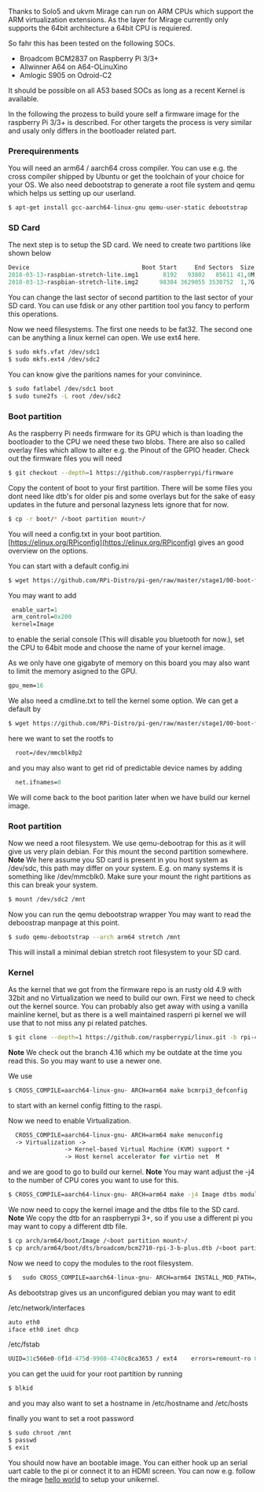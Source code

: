 Thanks to Solo5 and ukvm Mirage can run on ARM CPUs which support the ARM virtualization extensions.
As the layer for Mirage currently only supports the 64bit architecture a 64bit CPU is requiered.

So fahr this has been tested on the following SOCs.

<ul>
<li>Broadcom BCM2837 on Raspberry Pi 3/3+</li>
<li>Allwinner A64 on A64-OLinuXino</li>
<li>Amlogic S905 on Odroid-C2</li>
</ul>

It should be possible on all A53 based SOCs as long as a recent Kernel is available.

In the following the prozess to build youre self a firmware image for the raspberry Pi 3/3+ is described.
For other targets the process is very similar and usaly only differs in the bootloader related part.

### Prerequirenments 
You will need an arm64 / aarch64 cross compiler. You can use e.g. the cross compiler shipped by Ubuntu or get the toolchain of your choice for your OS. We also need debootstrap to generate a root file system and qemu which helps us setting up our userland.

```bash
$ apt-get install gcc-aarch64-linux-gnu qemu-user-static debootstrap
```

### SD Card
The next step is to setup the SD card. We need to create two partitions like shown below

```ocaml
Device                                Boot Start     End Sectors  Size Id Type
2018-03-13-raspbian-stretch-lite.img1       8192   93802   85611 41,8M  c W95 FAT32 (LBA)
2018-03-13-raspbian-stretch-lite.img2      98304 3629055 3530752  1,7G 83 Linux
```

You can change the last sector of second partition to the last sector of your SD card.
You can use fdisk or any other partition tool you fancy to perform this operations.

Now we need filesystems. The first one needs to be fat32. The second one can be anything a linux kernel can open. We use ext4 here.

```bash
$ sudo mkfs.vfat /dev/sdc1
$ sudo mkfs.ext4 /dev/sdc2
``` 

You can know give the paritions names for your convinince.

```bash
$ sudo fatlabel /dev/sdc1 boot
$ sudo tune2fs -L root /dev/sdc2
```

### Boot partition
As the raspberry Pi needs firmware for its GPU which is than loading the bootloader to the CPU we need these two blobs.
There are also so called overlay files which allow to alter e.g. the Pinout of the GPIO header. 
Check out the firmware files you will need

```bash
$ git checkout --depth=1 https://github.com/raspberrypi/firmware
```

Copy the content of boot to your first partition. There will be some files you dont need like dtb's for older pis and some overlays but for the sake of easy updates in the future and personal lazyness lets ignore that for now.

```bash
$ cp -r boot/* /<boot partition mount>/
```

You will need a config.txt in your boot partition. [https://elinux.org/RPiconfig](https://elinux.org/RPiconfig)
gives an good overview on the options.
 
You can start with a default config.ini 

```bash
$ wget https://github.com/RPi-Distro/pi-gen/raw/master/stage1/00-boot-files/files/config.txt
```

You may want to add
```ocaml
 enable_uart=1
 arm_control=0x200
 kernel=Image
```
to enable the serial console (This will disable you bluetooth for now.), set the CPU to 64bit mode and choose the name of your kernel image. 

As we only have one gigabyte of memory on this board you may also want to limit the memory asigned to the GPU.
```ocaml 
gpu_mem=16
```

We also need a cmdline.txt to tell the kernel some option. We can get a default by
```bash
$ wget https://github.com/RPi-Distro/pi-gen/raw/master/stage1/00-boot-files/files/cmdline.txt
```

here we want to set the rootfs to 
```ocaml
  root=/dev/mmcblk0p2 
```
and you may also want to get rid of predictable device names by adding 
```ocaml
  net.ifnames=0
```

We will come back to the boot parition later when we have build our kernel image.

### Root partition
Now we need a root filesystem. We use qemu-debootrap for this as it will give us very plain debian. For this mount the second partition somewhere. 
**Note** We here assume you SD card is present in you host system as /dev/sdc, this path may differ on your system.
E.g. on many systems it is something like /dev/mmcblk0. Make sure your mount the right partitions as this can break your system.

```bash
$ mount /dev/sdc2 /mnt
```

Now you can run the qemu debootstrap wrapper
You may want to read the deboostrap manpage at this point.

```bash
$ sudo qemu-debootstrap --arch arm64 stretch /mnt
```

This will	install a minimal debian stretch root filesystem to your SD card.

### Kernel
As the kernel that we got from the firmware repo is an rusty old 4.9 with 32bit and no Virtualization we need to build our own. 
First we need to check out the kernel source. You can probably also get away with using a vanilla mainline kernel, but as there is a well maintained rasperri pi kernel we will use that to not miss any pi related patches.

```bash
$ git clone --depth=1 https://github.com/raspberrypi/linux.git -b rpi-4.16.y
```
**Note** We check out the branch 4.16 which my be outdate at the time you read this. So you may want to use a newer one. 

We use 
```bash
$ CROSS_COMPILE=aarch64-linux-gnu- ARCH=arm64 make bcmrpi3_defconfig
```
to start with an kernel config fitting to the raspi. 

Now we need to enable Virtualization. 
```ocaml
  CROSS_COMPILE=aarch64-linux-gnu- ARCH=arm64 make menuconfig
  -> Virtualization -> 
				-> Kernel-based Virtual Machine (KVM) support *
				-> Host kernel accelerator for virtio net  M
```

and we are good to go to build our kernel. 
**Note** You may want adjust the -j4 to the number of CPU cores you want to use for this. 

```bash
$ CROSS_COMPILE=aarch64-linux-gnu- ARCH=arm64 make -j4 Image dtbs modules
```

We now need to copy the kernel image and the dtbs file to the SD card. 
**Note** We copy the dtb for an raspberrypi 3+, so if you use a different pi you may want to copy a different dtb file.

```bash
$ cp arch/arm64/boot/Image /<boot partition mount>/
$ cp arch/arm64/boot/dts/broadcom/bcm2710-rpi-3-b-plus.dtb /<boot partition mount>/
```

Now we need to copy the modules to the root filesystem.

```bash
$	sudo CROSS_COMPILE=aarch64-linux-gnu- ARCH=arm64 INSTALL_MOD_PATH=/mnt make modules_install
```

As debootstrap gives us an unconfigured debian you may want to edit 

/etc/network/interfaces
```ocaml
auto eth0
iface eth0 inet dhcp
```

/etc/fstab
```ocaml
UUID=31c566e0-0f1d-475d-9908-4740c8ca3653 / ext4    errors=remount-ro 0       1
```
you can get the uuid for your root partition by running 
```bash
$ blkid 
```
and you may also want to set a hostname in /etc/hostname and /etc/hosts
 
finally you want to set a root password
```bash
$ sudo chroot /mnt
$ passwd 
$ exit
```

You should now have an bootable image. You can either hook up an serial uart cable to the pi or connect it to an HDMI screen.
You can now e.g. follow the mirage [hello world](https://mirage.io/wiki/hello-world) to setup your unikernel.